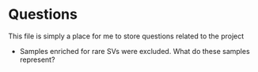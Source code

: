 # Questions

This file is simply a place for me to store questions related to the project

- Samples enriched for rare SVs were excluded. What do these samples represent?